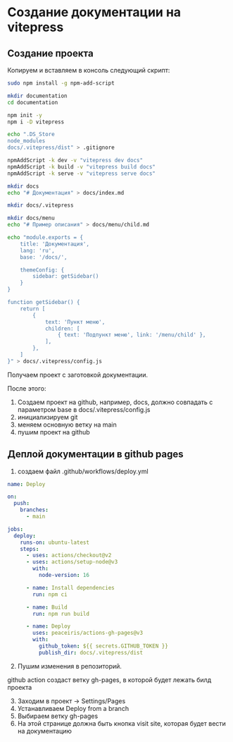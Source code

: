 # Создание документации на vitepress

## Создание проекта

Копируем и вставляем в консоль следующий скрипт:

```bash
sudo npm install -g npm-add-script

mkdir documentation
cd documentation

npm init -y
npm i -D vitepress

echo ".DS_Store
node_modules
docs/.vitepress/dist" > .gitignore

npmAddScript -k dev -v "vitepress dev docs"
npmAddScript -k build -v "vitepress build docs"
npmAddScript -k serve -v "vitepress serve docs"

mkdir docs
echo "# Документация" > docs/index.md

mkdir docs/.vitepress

mkdir docs/menu
echo "# Пример описания" > docs/menu/child.md

echo "module.exports = {
	title: 'Документация',
	lang: 'ru',
	base: '/docs/',

	themeConfig: {
		sidebar: getSidebar()
	}
}

function getSidebar() {
	return [
		{
			text: 'Пункт меню',
			children: [
				{ text: 'Подпункт меню', link: '/menu/child' },
			],
		},
	]
}" > docs/.vitepress/config.js
```

Получаем проект с заготовкой документации.

После этого:
1. Создаем проект на github, например, docs, должно совпадать с параметром base в docs/.vitepress/config.js
2. инициализируем git
3. меняем основную ветку на main
4. пушим проект на github

## Деплой документации в github pages

1. создаем файл .github/workflows/deploy.yml

```yaml
name: Deploy

on:
  push:
    branches:
      - main

jobs:
  deploy:
    runs-on: ubuntu-latest
    steps:
      - uses: actions/checkout@v2
      - uses: actions/setup-node@v3
        with:
          node-version: 16

      - name: Install dependencies
        run: npm ci

      - name: Build
        run: npm run build

      - name: Deploy
        uses: peaceiris/actions-gh-pages@v3
        with:
          github_token: ${{ secrets.GITHUB_TOKEN }}
          publish_dir: docs/.vitepress/dist
```

2. Пушим изменения в репозиторий.

github action создаст ветку gh-pages, в которой будет лежать билд проекта

3. Заходим в проект -> Settings/Pages
4. Устанавливаем Deploy from a branch
5. Выбираем ветку gh-pages
6. На этой странице должна быть кнопка visit site, которая будет вести на документацию
